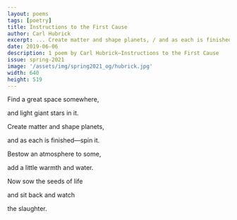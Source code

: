 ```yaml
---
layout: poems
tags: [poetry]
title: Instructions to the First Cause
author: Carl Hubrick
excerpt: ... Create matter and shape planets, / and as each is finished—spin it ...
date: 2019-06-06
description: 1 poem by Carl Hubrick—Instructions to the First Cause
issue: spring-2021
image: '/assets/img/spring2021_og/hubrick.jpg'
width: 640
height: 519
---
```


<div class="stanza">
<p class="poemline">Find a great space somewhere,</p>
<p class="poemline">and light giant stars in it.</p>
<p class="poemline">Create matter and shape planets,</p>
<p class="poemline">and as each is finished—spin it.</p>
<p class="poemline">Bestow an atmosphere to some,</p>
<p class="poemline">add a little warmth and water.</p>
<p class="poemline">Now sow the seeds of life</p>
<p class="poemline">and sit back and watch</p>
<p class="poemline">the slaughter.</p>
</div>
